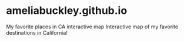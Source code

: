 # ameliabuckley.github.io
My favorite places in CA interactive map 
Interactive map of my favorite destinations in California!
